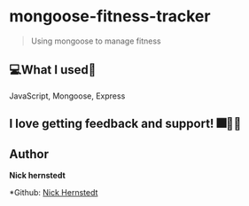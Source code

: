 # mongoose-fitness-tracker

> Using mongoose to manage fitness

## 💻What I used💽

JavaScript, Mongoose, Express

## I love getting feedback and support! 🎆🎇🎈

## Author

**Nick hernstedt**

\*Github: [Nick Hernstedt](https://github.com/nick-hernstedt)
